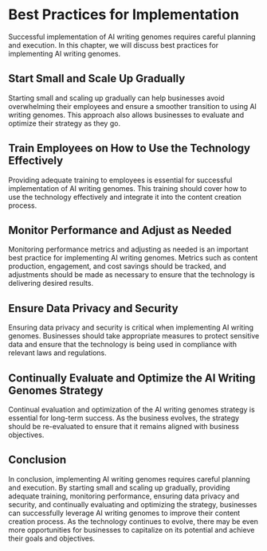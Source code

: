 Best Practices for Implementation
=============================================================================

Successful implementation of AI writing genomes requires careful planning and execution. In this chapter, we will discuss best practices for implementing AI writing genomes.

Start Small and Scale Up Gradually
----------------------------------

Starting small and scaling up gradually can help businesses avoid overwhelming their employees and ensure a smoother transition to using AI writing genomes. This approach also allows businesses to evaluate and optimize their strategy as they go.

Train Employees on How to Use the Technology Effectively
--------------------------------------------------------

Providing adequate training to employees is essential for successful implementation of AI writing genomes. This training should cover how to use the technology effectively and integrate it into the content creation process.

Monitor Performance and Adjust as Needed
----------------------------------------

Monitoring performance metrics and adjusting as needed is an important best practice for implementing AI writing genomes. Metrics such as content production, engagement, and cost savings should be tracked, and adjustments should be made as necessary to ensure that the technology is delivering desired results.

Ensure Data Privacy and Security
--------------------------------

Ensuring data privacy and security is critical when implementing AI writing genomes. Businesses should take appropriate measures to protect sensitive data and ensure that the technology is being used in compliance with relevant laws and regulations.

Continually Evaluate and Optimize the AI Writing Genomes Strategy
-----------------------------------------------------------------

Continual evaluation and optimization of the AI writing genomes strategy is essential for long-term success. As the business evolves, the strategy should be re-evaluated to ensure that it remains aligned with business objectives.

Conclusion
----------

In conclusion, implementing AI writing genomes requires careful planning and execution. By starting small and scaling up gradually, providing adequate training, monitoring performance, ensuring data privacy and security, and continually evaluating and optimizing the strategy, businesses can successfully leverage AI writing genomes to improve their content creation process. As the technology continues to evolve, there may be even more opportunities for businesses to capitalize on its potential and achieve their goals and objectives.
